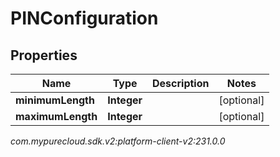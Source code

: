 # PINConfiguration


## Properties

| Name | Type | Description | Notes |
| ------------ | ------------- | ------------- | ------------- |
| **minimumLength** | **Integer** |  |  [optional] |
| **maximumLength** | **Integer** |  |  [optional] |




_com.mypurecloud.sdk.v2:platform-client-v2:231.0.0_

